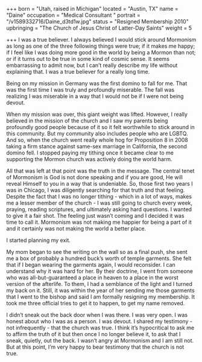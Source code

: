+++
born = "Utah, raised in Michigan"
located = "Austin, TX"
name = "Daine"
occupation = "Medical Consultant "
portrait = "/v1589332716/Daine_d3td1w.jpg"
status = "Resigned Membership 2010"
upbringing = "The Church of Jesus Christ of Latter-Day Saints"
weight = 5

+++
I was a true believer. I always believed I would stick around Mormonism as long as one of the three following things were true; if it makes me happy; if I feel like I was doing more good in the world by being a Mormon than not; or if it turns out to be true in some kind of cosmic sense. It seems embarrassing to admit now, but I can’t really describe my life without explaining that. I was a true believer for a really long time.

Being on my mission in Germany was the first domino to fall for me. That was the first time I was truly and profoundly miserable. The fall was realizing I was miserable in a way that I would not be if I were not being devout.

When my mission was over, this giant weight was lifted. However, I really believed in the mission of the church and I saw my parents being profoundly good people because of it so it felt worthwhile to stick around in this community. But my community also includes people who are LGBTQ. And so, when the church went really whole hog for Proposition 8 in 2008 taking a firm stance against same-sex marriage in California, the second domino fell. I stopped paying my tithing once it became clear to me supporting the Mormon church was actively doing the world harm.

All that was left at that point was the truth in the message. The central tenet of Mormonism is God is not done speaking and if you are good, He will reveal Himself to you in a way that is undeniable. So, those first two years I was in Chicago, I was diligently searching for that truth and that feeling. Despite the fact that I was no longer tithing - which in a lot of ways, makes me a lesser member of the church - I was still going to church every week, praying, reading scriptures, and ultimately asking hard questions. I wanted to give it a fair shot. The feeling just wasn’t coming and I decided it was time to call it. Mormonism was not making me happier for being a part of it and it certainly was not making the world a better place.

I started planning my exit.

My mom began to see the writing on the wall so as a final push, she sent me a box of probably a hundred buck’s worth of temple garments. She felt that if I began wearing the garments again, I would reconsider. I can understand why it was hard for her. By their doctrine, I went from someone who was all-but-guaranteed a place in heaven to a place in the worst version of the afterlife. To them, I had a semblance of the light and I turned my back on it. Still, it was within the year of her sending me those garments that I went to the bishop and said I am formally resigning my membership. It took me three official tries to get it to happen, to get my name removed.

I didn’t sneak out the back door when I was there. I was very open. I was honest about who I was as a person. I was devout. I shared my testimony - not infrequently - that the church was true. I think it’s hypocritical to ask me to affirm the truth of it but then once I no longer believe it, to ask that I sneak, quietly, out the back. I wasn’t angry at Mormonism and I am still not. But at this point, I’m very happy to bear testimony that the church is not true.